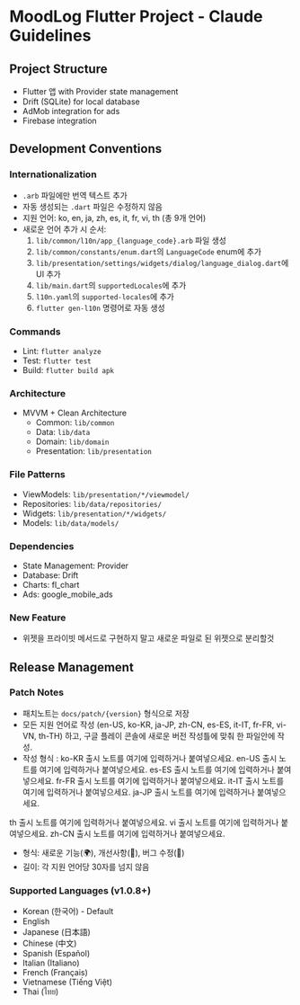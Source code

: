 # MoodLog Flutter Project - Claude Guidelines

## Project Structure

- Flutter 앱 with Provider state management
- Drift (SQLite) for local database
- AdMob integration for ads
- Firebase integration

## Development Conventions

### Internationalization

- `.arb` 파일에만 번역 텍스트 추가
- 자동 생성되는 `.dart` 파일은 수정하지 않음
- 지원 언어: ko, en, ja, zh, es, it, fr, vi, th (총 9개 언어)
- 새로운 언어 추가 시 순서:
    1. `lib/common/l10n/app_{language_code}.arb` 파일 생성
    2. `lib/common/constants/enum.dart`의 `LanguageCode` enum에 추가
    3. `lib/presentation/settings/widgets/dialog/language_dialog.dart`에 UI 추가
    4. `lib/main.dart`의 `supportedLocales`에 추가
    5. `l10n.yaml`의 `supported-locales`에 추가
    6. `flutter gen-l10n` 명령어로 자동 생성

### Commands

- Lint: `flutter analyze`
- Test: `flutter test`
- Build: `flutter build apk`

### Architecture

- MVVM + Clean Architecture
    - Common: `lib/common`
    - Data: `lib/data`
    - Domain: `lib/domain`
    - Presentation: `lib/presentation`

### File Patterns

- ViewModels: `lib/presentation/*/viewmodel/`
- Repositories: `lib/data/repositories/`
- Widgets: `lib/presentation/*/widgets/`
- Models: `lib/data/models/`

### Dependencies

- State Management: Provider
- Database: Drift
- Charts: fl_chart
- Ads: google_mobile_ads

### New Feature

- 위젯을 프라이빗 메서드로 구현하지 말고 새로운 파일로 된 위젯으로 분리할것

## Release Management

### Patch Notes

- 패치노트는 `docs/patch/{version}` 형식으로 저장
- 모든 지원 언어로 작성 (en-US, ko-KR, ja-JP, zh-CN, es-ES, it-IT, fr-FR, vi-VN, th-TH) 하고, 구글 플레이 콘솔에 새로운 버전 작성틀에 맞춰 한 파일안에 작성.
- 작성 형식 :
  <ko-KR>
  ko-KR 출시 노트를 여기에 입력하거나 붙여넣으세요.
  </ko-KR>
  <en-US>
  en-US 출시 노트를 여기에 입력하거나 붙여넣으세요.
  </en-US>
  <es-ES>
  es-ES 출시 노트를 여기에 입력하거나 붙여넣으세요.
  </es-ES>
  <fr-FR>
  fr-FR 출시 노트를 여기에 입력하거나 붙여넣으세요.
  </fr-FR>
  <it-IT>
  it-IT 출시 노트를 여기에 입력하거나 붙여넣으세요.
  </it-IT>
  <ja-JP>
  ja-JP 출시 노트를 여기에 입력하거나 붙여넣으세요.
  </ja-JP>

<th>
th 출시 노트를 여기에 입력하거나 붙여넣으세요.
</th>
<vi>
vi 출시 노트를 여기에 입력하거나 붙여넣으세요.
</vi>
<zh-CN>
zh-CN 출시 노트를 여기에 입력하거나 붙여넣으세요.
</zh-CN>

- 형식: 새로운 기능(🌍), 개선사항(🎨), 버그 수정(🔧)
- 길이: 각 지원 언어당 30자를 넘지 않음

### Supported Languages (v1.0.8+)

- Korean (한국어) - Default
- English
- Japanese (日本語)
- Chinese (中文)
- Spanish (Español)
- Italian (Italiano)
- French (Français)
- Vietnamese (Tiếng Việt)
- Thai (ไทย)